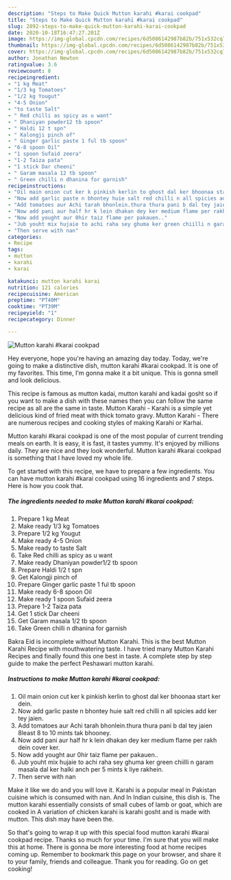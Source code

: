 ```yaml
---
description: "Steps to Make Quick Mutton karahi #karai cookpad"
title: "Steps to Make Quick Mutton karahi #karai cookpad"
slug: 2892-steps-to-make-quick-mutton-karahi-karai-cookpad
date: 2020-10-18T16:47:27.201Z
image: https://img-global.cpcdn.com/recipes/6d5086142987b82b/751x532cq70/mutton-karahi-karai-cookpad-recipe-main-photo.jpg
thumbnail: https://img-global.cpcdn.com/recipes/6d5086142987b82b/751x532cq70/mutton-karahi-karai-cookpad-recipe-main-photo.jpg
cover: https://img-global.cpcdn.com/recipes/6d5086142987b82b/751x532cq70/mutton-karahi-karai-cookpad-recipe-main-photo.jpg
author: Jonathan Newton
ratingvalue: 3.6
reviewcount: 8
recipeingredient:
- "1 kg Meat"
- "1/3 kg Tomatoes"
- "1/2 kg Yougut"
- "4-5 Onion"
- "to taste Salt"
- " Red chilli as spicy as u want"
- " Dhaniyan powder12 tb spoon"
- " Haldi 12 t spn"
- " Kalongji pinch of"
- " Ginger garlic paste 1 ful tb spoon"
- "6-8 spoon Oil"
- "1 spoon Sufaid zeera"
- "1-2 Taiza pata"
- "1 stick Dar cheeni"
- " Garam masala 12 tb spoon"
- " Green chilli n dhanina for garnish"
recipeinstructions:
- "Oil main onion cut ker k pinkish kerlin to ghost dal ker bhoonaa start ker dein."
- "Now add garlic paste n bhontey huie salt red chilli n all spicies add ker tey jaien."
- "Add tomatoes aur Achi tarah bhonlein.thura thura pani b dal tey jaien 8least 8 to 10 mints tak bhooney."
- "Now add pani aur half hr k lein dhakan dey ker medium flame per rakh dein cover ker."
- "Now add yought aur 0hir taiz flame per pakauen.."
- "Jub youht mix hujaie to achi raha sey ghuma ker green chiilli n garam masala dal ker halki anch per 5 mints k liye rakhein."
- "Then serve with nan"
categories:
- Recipe
tags:
- mutton
- karahi
- karai

katakunci: mutton karahi karai 
nutrition: 121 calories
recipecuisine: American
preptime: "PT40M"
cooktime: "PT39M"
recipeyield: "1"
recipecategory: Dinner

---
```



![Mutton karahi #karai cookpad](https://img-global.cpcdn.com/recipes/6d5086142987b82b/751x532cq70/mutton-karahi-karai-cookpad-recipe-main-photo.jpg)

Hey everyone, hope you're having an amazing day today. Today, we're going to make a distinctive dish, mutton karahi #karai cookpad. It is one of my favorites. This time, I'm gonna make it a bit unique. This is gonna smell and look delicious.

This recipe is famous as mutton kadai, mutton karahi and kadai gosht so if you want to make a dish with these names then you can follow the same recipe as all are the same in taste. Mutton Karahi - Karahi is a simple yet delicious kind of fried meat with thick tomato gravy. Mutton Karahi - There are numerous recipes and cooking styles of making Karahi or Karhai.

Mutton karahi #karai cookpad is one of the most popular of current trending meals on earth. It is easy, it is fast, it tastes yummy. It's enjoyed by millions daily. They are nice and they look wonderful. Mutton karahi #karai cookpad is something that I have loved my whole life.


To get started with this recipe, we have to prepare a few ingredients. You can have mutton karahi #karai cookpad using 16 ingredients and 7 steps. Here is how you cook that.

<!--inarticleads1-->

##### The ingredients needed to make Mutton karahi #karai cookpad:

1. Prepare 1 kg Meat
1. Make ready 1/3 kg Tomatoes
1. Prepare 1/2 kg Yougut
1. Make ready 4-5 Onion
1. Make ready to taste Salt
1. Take  Red chilli as spicy as u want
1. Make ready  Dhaniyan powder1/2 tb spoon
1. Prepare  Haldi 1/2 t spn
1. Get  Kalongji pinch of
1. Prepare  Ginger garlic paste 1 ful tb spoon
1. Make ready 6-8 spoon Oil
1. Make ready 1 spoon Sufaid zeera
1. Prepare 1-2 Taiza pata
1. Get 1 stick Dar cheeni
1. Get  Garam masala 1/2 tb spoon
1. Take  Green chilli n dhanina for garnish


Bakra Eid is incomplete without Mutton Karahi. This is the best Mutton Karahi Recipe with mouthwatering taste. I have tried many Mutton Karahi Recipes and finally found this one best in taste. A complete step by step guide to make the perfect Peshawari mutton karahi. 

<!--inarticleads2-->

##### Instructions to make Mutton karahi #karai cookpad:

1. Oil main onion cut ker k pinkish kerlin to ghost dal ker bhoonaa start ker dein.
1. Now add garlic paste n bhontey huie salt red chilli n all spicies add ker tey jaien.
1. Add tomatoes aur Achi tarah bhonlein.thura thura pani b dal tey jaien 8least 8 to 10 mints tak bhooney.
1. Now add pani aur half hr k lein dhakan dey ker medium flame per rakh dein cover ker.
1. Now add yought aur 0hir taiz flame per pakauen..
1. Jub youht mix hujaie to achi raha sey ghuma ker green chiilli n garam masala dal ker halki anch per 5 mints k liye rakhein.
1. Then serve with nan


Make it like we do and you will love it. Karahi is a popular meal in Pakistan cuisine which is consumed with nan. And In Indian cuisine, this dish is. The mutton karahi essentially consists of small cubes of lamb or goat, which are cooked in A variation of chicken karahi is karahi gosht and is made with mutton. This dish may have been the. 

So that's going to wrap it up with this special food mutton karahi #karai cookpad recipe. Thanks so much for your time. I'm sure that you will make this at home. There is gonna be more interesting food at home recipes coming up. Remember to bookmark this page on your browser, and share it to your family, friends and colleague. Thank you for reading. Go on get cooking!
